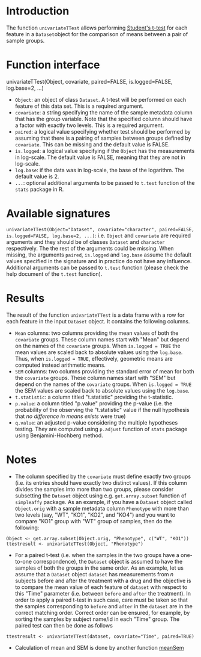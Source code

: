 # Introduction #

The function `univariateTTest` allows performing [Student's t-test](http://en.wikipedia.org/wiki/Student%27s_t-test) for each feature in a `Dataset`object for the comparison of means between a pair of sample groups.

# Function interface #

univariateTTest(Object, covariate, paired=FALSE, is.logged=FALSE, log.base=2, ...)
  * `Object`: an object of class `Dataset`. A t-test will be performed on each feature of this data set. This is a required argument.
  * `covariate`: a string specifying the name of the sample metadata column that has the group variable. Note that the specified column should have a factor with exactly two levels. This is a required argument.
  * `paired`: a logical value specifying whether test should be performed by assuming that there is a pairing of samples between groups defined by `covariate`. This can be missing and the default value is FALSE.
  * `is.logged`: a logical value specifying if the `Object` has the measurements in log-scale. The default value is FALSE, meaning that they are not in log-scale.
  * `log.base`: if the data was in log-scale, the base of the logarithm. The default value is 2.
  * `...`: optional additional arguments to be passed to `t.test` function of the `stats` package in R.

# Available signatures #

`univariateTTest(Object="Dataset", covariate="character", paired=FALSE, is.logged=FALSE, log.base=2, ...)`: i.e. `Object` and `covariate` are required arguments and they should be of classes `Dataset` and `character` respectively. The the rest of the arguments could be missing. When missing, the arguments `paired`, `is.logged` and `log.base` assume the default values specified in the signature and in practice do not have any influence. Additional arguments can be passed to `t.test` function (please check the help document of the `t.test` function).

# Results #

The result of the function `univariateTTest` is a data frame with a row for each feature in the input `Dataset` object. It contains the following columns.

  * `Mean` columns: two columns providing the mean values of both the `covariate` groups. These column names start with "Mean" but depend on the names of the `covariate` groups. When `is.logged = TRUE` the mean values are scaled back to absolute values using the `log.base`. Thus, when `is.logged = TRUE`, effectively, geometric means are computed instead arithmetic means.
  * `SEM` columns: two columns providing the standard error of mean for both the `covariate` groups. These column names start with "SEM" but depend on the names of the `covariate` groups. When `is.logged = TRUE` the SEM values are scaled back to absolute values using the `log.base`.
  * `t.statistic`: a column titled "t.statistic" providing the t-statistic.
  * `p.value`: a column titled "p.value" providing the p-value (i.e. the probability of the observing the "t.statistic" value if the null hypothesis that _no difference in means exists_ were true)
  * `q.value`: an adjusted p-value considering the multiple hypotheses testing. They are computed using `p.adjust` function of `stats` package using Benjamini-Hochberg method.

# Notes #
  * The column specified by the `covariate` must define exactly two groups (i.e. its entries should have exactly two distinct values). If this column divides the samples into more than two groups, please consider subsetting the `Dataset` object using e.g. `get.array.subset` function of `simpleaffy` package. As an example, if you have a `Dataset` object called `Object.orig` with a sample metadata column `Phenotype` with more than two levels (say, "WT", "KO1", "KO2", and "KO4") and you want to compare "KO1" group with "WT" group of samples, then do the following:
```
Object <- get.array.subset(Object.orig, "Phenotype", c("WT", "KO1"))
ttestresult <- univariateTTest(Object, "Phenotype")
```

  * For a paired t-test (i.e. when the samples in the two groups have a one-to-one correspondence), the `Dataset` object is assumed to have the samples of both the groups in the same order. As an example, let us assume that a `Dataset` object `dataset` has measurements from _n_ subjects before and after the treatment with a drug and the objective is to compare the mean value of each feature of `dataset` with respect to this "Time" parameter (i.e. between `before` and `after` the treatment). In order to apply a paired t-test in such case, care must be taken so that the samples corresponding to `before` and `after` in the `dataset` are in the correct matching order. Correct order can be ensured, for example, by sorting the samples by subject name/id in each "Time" group. The paired test can then be done as follows
```
ttestresult <- univariateTTest(dataset, covariate="Time", paired=TRUE)
```

  * Calculation of mean and SEM is done by another function [meanSem](MeanSem.md)